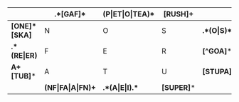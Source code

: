 |                  | .\*[GAF]\*           | (P\|ET\|O\|TEA)\*   | [RUSH]+      |                 |
|------------------|----------------------|---------------------|--------------|-----------------|
| **[ONE]\*[SKA]** |           N          |          O          |       S      | **.\*(O\|S)\*** |
| **.\*(RE\|ER)**  |           F          |          E          |       R      | **[^GOA]***     |
| **A+[TUB]***     |           A          |          T          |       U      | **[STUPA]+**    |
|                  | **(NF\|FA\|A\|FN)+** | **.\*(A\|E\|I).\*** | **[SUPER]*** |                 |